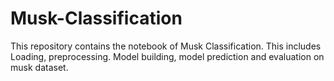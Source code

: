 # Musk-Classification
This repository contains the notebook of Musk Classification. This includes Loading, preprocessing. Model building, model prediction and evaluation on musk dataset.
